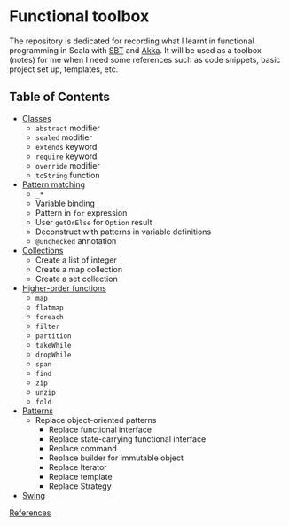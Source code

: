# Functional toolbox

The repository is dedicated for recording what I learnt in functional 
programming in Scala with 
[SBT](http://www.scala-sbt.org/download.html) and [Akka](http://akka.io/). 
It will be used as a toolbox (notes) for me when I need some references 
such as code snippets, basic project set up, templates, etc.

## Table of Contents ##

- [Classes](Classes/Classes.md)
  - `abstract` modifier
  - `sealed` modifier
  - `extends` keyword
  - `require` keyword
  - `override` modifier
  - `toString` function
- [Pattern matching](Classes/Classes.md)
  - ```_*```
  - Variable binding
  - Pattern in `for` expression
  - User `getOrElse` for `Option` result
  - Deconstruct with patterns in variable definitions
  - `@unchecked` annotation 
- [Collections](HigherOrderFunctions/Functions.md)
  - Create a list of integer
  - Create a map collection
  - Create a set collection
- [Higher-order functions](HigherOrderFunctions/Functions.md)
  - `map`
  - `flatmap`
  - `foreach` 
  - `filter` 
  - `partition` 
  - `takeWhile` 
  - `dropWhile` 
  - `span` 
  - `find` 
  - `zip` 
  - `unzip` 
  - `fold` 
- [Patterns](Patterns/Patterns.md)
  - Replace object-oriented patterns
    - Replace functional interface
    - Replace state-carrying functional interface
    - Replace command
    - Replace builder for immutable object
    - Replace Iterator
    - Replace template
    - Replace Strategy
- [Swing](Swing/Swing.md)

[References](References/References.md)

